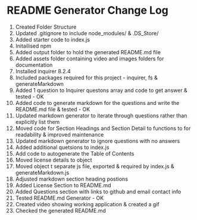# README Generator Change Log

1. Created Folder Structure
2. Updated .gitignore to include node_modules/ & .DS_Store/
3. Added starter code to index.js
4. Initailised npm
5. Added output folder to hold the generated README.md file
6. Added assets folder containing video and images folders for documentation
7. Installed inquirer 8.2.4
8. Included packages required for this project - inquirer, fs & generateMarkdown
9. Added 1 question to Inquirer questons array and code to get answer & tested - OK
10. Added code to generate markdown for the questions and write the README.md file & tested - OK
11. Updated markdown generator to iterate through questions rather than explicitly list them
12. Moved code for Section Headings and Section Detail to functions to for readability & improved maintenance
13. Updated markdown generator to ignore questions with no answers
14. Added additional quetsions to index.js
15. Add code to autogenerate the Table of Contents
16. Moved license details to object
17. Moved object t separate js file, exported & required by index.js & generateMarkdown.js
18. Adjusted markdown section heading postions
19. Added License Section to README.md
20. Added Questions section with links to github and email contact info
21. Tested README.md Generator - OK
22. Created video showing working application & created a gif
23. Checked the generated README.md




